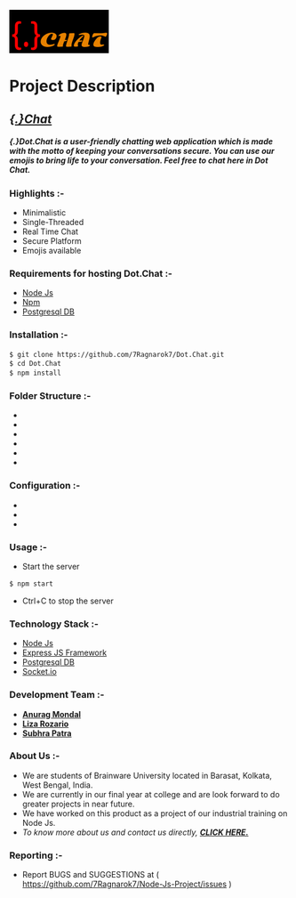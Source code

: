 [![DotChat-ico](https://raw.githubusercontent.com/7Ragnarok7/Dot.Chat/master/public/images/logo.png?raw=true)][page]

# Project Description

## [*{.}Chat*][page]

##### {.}Dot.Chat is a ***user-friendly*** chatting web application which is made with the motto of keeping your conversations secure. You can use our emojis to bring life to your conversation. Feel free to chat here in Dot Chat.

### Highlights :-
- Minimalistic
- Single-Threaded
- Real Time Chat
- Secure Platform
- Emojis available

### Requirements for hosting Dot.Chat :-  
- [Node Js][node]
- [Npm][npm]
- [Postgresql DB][db]

### Installation :-
```sh
$ git clone https://github.com/7Ragnarok7/Dot.Chat.git
$ cd Dot.Chat
$ npm install
```

### Folder Structure :-
- 
- 
- 
- 
- 
- 


### Configuration :-
- 
- 
- 

### Usage :-
- Start the server
```sh
$ npm start
```
- Ctrl+C to stop the server

### Technology Stack :-
- [Node Js][node]
- [Express JS Framework][ex]
- [Postgresql DB][db]
- [Socket.io][sock]

### Development Team :-
- [**Anurag Mondal**][anurag]
- [**Liza Rozario**][liza]
- [**Subhra Patra**][subhra]

### About Us :-
- We are students of Brainware University located in Barasat, Kolkata, West Bengal, India. 
- We are currently in our final year at college and are look forward to do greater projects in near future.
- We have worked on this product as a project of our industrial training on Node Js.
- *To know more about us and contact us directly, [**CLICK HERE.**](public/contact.html)*

### Reporting :-
 - Report BUGS and SUGGESTIONS at ( https://github.com/7Ragnarok7/Node-Js-Project/issues )
 
 
 [//]: # "References below :-"

[node]:<https://nodejs.org/en/>
[ex]:<https://expressjs.com/>
[db]:<https://www.postgresql.org/>
[page]:<https://7ragnarok7.github.io/Dot.Chat>
[anurag]:<https://github.com/7Ragnarok7>
[liza]:<https://github.com/BlazinGirl>
[subhra]:<https://github.com/subhrapatra>
[sock]:<https://socket.io/>
[npm]:<https://www.npmjs.com/>
